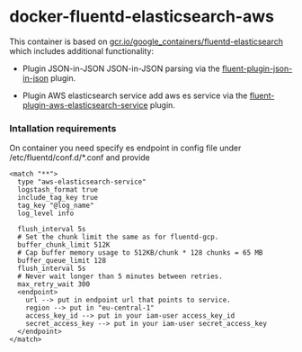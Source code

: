 # docker-fluentd-elasticsearch-aws
This container is based on [gcr.io/google_containers/fluentd-elasticsearch](https://github.com/kubernetes/kubernetes/blob/master/cluster/addons/fluentd-elasticsearch/fluentd-es-image/Dockerfile) which includes additional functionality:

* Plugin JSON-in-JSON 
JSON-in-JSON parsing via the [fluent-plugin-json-in-json](https://github.com/gmr/fluent-plugin-json-in-json) plugin.

* Plugin AWS elasticsearch service 
add aws es service via the [fluent-plugin-aws-elasticsearch-service](https://github.com/atomita/fluent-plugin-aws-elasticsearch-service) plugin.

### Intallation requirements

On container you need specify es endpoint in config file under /etc/fluentd/conf.d/*.conf and provide

```
<match "**">
  type "aws-elasticsearch-service"
  logstash_format true
  include_tag_key true
  tag_key "@log_name"
  log_level info

  flush_interval 5s
  # Set the chunk limit the same as for fluentd-gcp.
  buffer_chunk_limit 512K
  # Cap buffer memory usage to 512KB/chunk * 128 chunks = 65 MB
  buffer_queue_limit 128
  flush_interval 5s
  # Never wait longer than 5 minutes between retries.
  max_retry_wait 300
  <endpoint>
    url --> put in endpoint url that points to service.
    region --> put in "eu-central-1"
    access_key_id --> put in your iam-user access_key_id
    secret_access_key --> put in your iam-user secret_access_key
  </endpoint>
</match>
```
